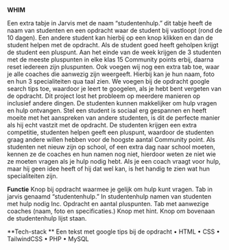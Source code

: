 **WHIM**

Een extra tabje in Jarvis met de naam “studentenhulp.” dit tabje heeft de naam van studenten en een opdracht waar de student bij vastloopt (rond de 10 dagen). Een andere student kan hierbij op een knop klikken en dan de student helpen met de opdracht. Als de student goed heeft geholpen krijgt de student een pluspunt. Aan het einde van de week krijgen de 3 studenten met de meeste pluspunten in elke klas 15 Community points erbij, daarna reset iedereen zijn pluspunten. Ook voegen wij nog een extra tab toe, waar je alle coaches die aanwezig zijn weergeeft. Hierbij kan je hun naam, foto en hun 3 specialiteiten qua taal zien. 
We voegen bij de opdracht google search tips toe, waardoor je leert te googelen, als je hebt bent vergeten van de opdracht. 
Dit project lost het probleem op meerdere manieren op inclusief andere dingen.
De studenten kunnen makkelijker om hulp vragen en hulp ontvangen. Stel een student is sociaal erg gespannen en heeft moeite met het aanspreken van andere studenten, is dit de perfecte manier als hij echt vastzit met de opdracht. De studenten krijgen een extra competitie, studenten helpen geeft een pluspunt, waardoor de studenten graag andere willen hebben voor de hoogste aantal Community point. 
Als studenten net nieuw zijn op school, of een extra dag naar school moeten, kennen ze de coaches en hun namen nog niet, hierdoor weten ze niet wie ze moeten vragen als je hulp nodig hebt. Als je een coach vraagt voor hulp, maar hij geen idee heeft of hij dat wel kan, is het handig te zien wat hun specialiteiten zijn. 

**Functie**
Knop bij opdracht waarmee je gelijk om hulp kunt vragen. 
Tab in jarvis genaamd “studentenhulp.” 
In studentenhulp namen van studenten met hulp nodig Inc. Opdracht en aantal pluspunten. 
Tab met aanwezige coaches (naam, foto en specificaties.) 
Knop met hint.
Knop om bovenaan de studentenhulp lijst staan.

**Tech-stack **
Een tekst met google tips bij de opdracht 
•	HTML 
•	CSS 
•	TailwindCSS 
•	PHP
•	MySQL 

